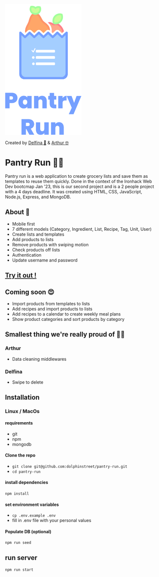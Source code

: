 <img src="./public/images/pantryRun-logo.png" width="50%" height="50%">

Created by [Delfina 🐬](https://github.com/dolphinstreet) & [Arthur 🤓](https://github.com/Chaudoreille)

# Pantry Run 🍒🍊

Pantry run is a web application to create grocery lists and save them as templates to reuse them quickly.
Done in the context of the Ironhack Web Dev bootcmap Jan '23, this is our second project and is a 2 people project with a 4 days deadline.
It was created using HTML, CSS, JavaScript, Node.js, Express, and MongoDB.

## About 📝

-   Mobile first
-   7 different models (Category, Ingredient, List, Recipe, Tag, Unit, User)
-   Create lists and templates
-   Add products to lists
-   Remove products with swiping motion
-   Check products off lists
-   Authentication
-   Update username and password

## [Try it out !](https://pantry-run.onrender.com/)

## Coming soon 😍

-   Import products from templates to lists
-   Add recipes and import products to lists
-   Add recipes to a calendar to create weekly meal plans
-   Show product categories and sort products by category

## Smallest thing we're really proud of 👏🏻

### Arthur

-   Data cleaning middlewares

### Delfina

-   Swipe to delete

## Installation

### Linux / MacOs

#### requirements

-   git
-   npm
-   mongodb

#### Clone the repo

-   `git clone git@github.com:dolphinstreet/pantry-run.git`
-   `cd pantry-run`

#### install dependencies

`npm install`

#### set environment variables

-   `cp .env.example .env`
-   fill in .env file with your personal values

#### Populate DB (optional)

`npm run seed`

## run server

`npm run start`
